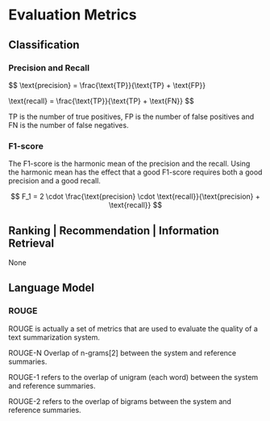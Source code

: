 # Evaluation Metrics

## Classification

### Precision and Recall

$$
\text{precision} = \frac{\text{TP}}{\text{TP} + \text{FP}}

\text{recall} = \frac{\text{TP}}{\text{TP} + \text{FN}}
$$

TP is the number of true positives, FP is the number of false positives and FN is the number of false negatives.

### F1-score

The F1-score is the harmonic mean of the precision and the recall.
Using the harmonic mean has the effect that a good F1-score requires both a good precision and a good recall.

$$
F_1 = 2 \cdot \frac{\text{precision} \cdot \text{recall}}{\text{precision} + \text{recall}}
$$

## Ranking | Recommendation | Information Retrieval

None

## Language Model

### ROUGE

ROUGE is actually a set of metrics that are used to evaluate the quality of a text summarization system.

ROUGE-N Overlap of n-grams\[2\] between the system and reference summaries.

ROUGE-1 refers to the overlap of unigram (each word) between the system and reference summaries.

ROUGE-2 refers to the overlap of bigrams between the system and reference summaries.
